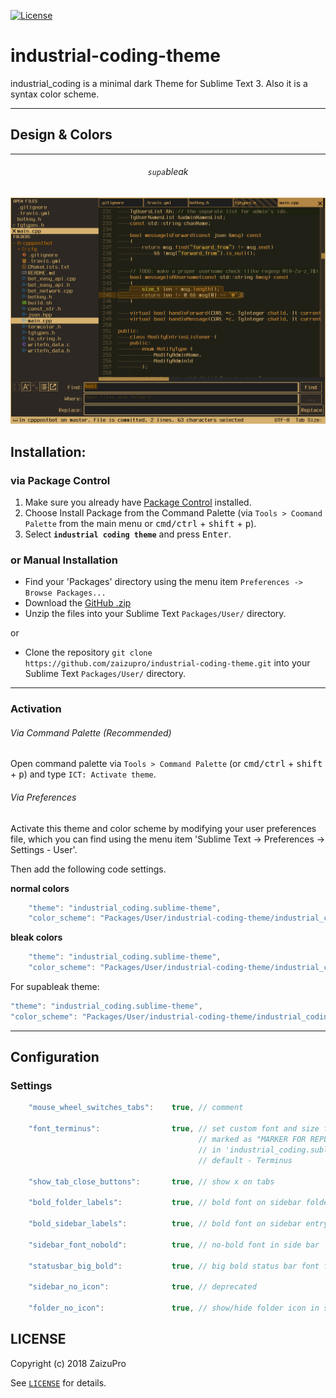 [![License](https://img.shields.io/github/license/zaizupro/industrial-coding-theme.svg?style=flat-square)](https://github.com/zaizupro/industrial-coding-theme/blob/master/LICENSE)


# industrial-coding-theme


industrial_coding is a minimal dark Theme for Sublime Text 3. Also it is a syntax color scheme.

---

## Design & Colors

---

<h6 align='center'><code>supa</code>bleak</h6>

![industrial_coding_gif](screenshots/animated.gif)

## Installation:

### via Package Control

1. Make sure you already have [Package Control](https://packagecontrol.io/installation) installed.
2. Choose Install Package from the Command Palette (via `Tools > Coomand Palette` from the main menu or <kbd>cmd/ctrl</kbd> + <kbd>shift</kbd> + <kbd>p</kbd>).
3. Select **`industrial coding theme`** and press <kbd>Enter</kbd>.

### or Manual Installation

* Find your 'Packages' directory using the menu item  `Preferences -> Browse Packages...`
* Download the [GitHub .zip](https://github.com/zaizupro/industrial-coding-theme/archive/master.zip)
* Unzip the files into your Sublime Text `Packages/User/` directory.

or

* Clone the repository
     `git clone https://github.com/zaizupro/industrial-coding-theme.git` into your Sublime Text `Packages/User/` directory.


---

### Activation

###### Via Command Palette (Recommended)

Open command palette via `Tools > Command Palette` (or <kbd>cmd/ctrl</kbd> + <kbd>shift</kbd> + <kbd>p</kbd>) and type `ICT: Activate theme`.


###### Via Preferences

Activate this theme and color scheme by modifying your user preferences file, which you can find using the menu item 'Sublime Text -> Preferences -> Settings - User'.

Then add the following code settings.


**normal colors**
```js
    "theme": "industrial_coding.sublime-theme",
    "color_scheme": "Packages/User/industrial-coding-theme/industrial_coding_normal.tmTheme"
```

**bleak colors**
```js
    "theme": "industrial_coding.sublime-theme",
    "color_scheme": "Packages/User/industrial-coding-theme/industrial_coding_bleak.tmTheme"
```

For supableak theme:

```js
"theme": "industrial_coding.sublime-theme",
"color_scheme": "Packages/User/industrial-coding-theme/industrial_coding_supableak.tmTheme",
```

---

## Configuration
### Settings

```js
    "mouse_wheel_switches_tabs":    true, // comment

    "font_terminus":                true, // set custom font and size for elements
                                          // marked as "MARKER FOR REPLACING WITH UR FONT"
                                          // in 'industrial_coding.sublime-theme' file
                                          // default - Terminus

    "show_tab_close_buttons":       true, // show x on tabs

    "bold_folder_labels":           true, // bold font on sidebar folders labels

    "bold_sidebar_labels":          true, // bold font on sidebar entry labels

    "sidebar_font_nobold":          true, // no-bold font in side bar

    "statusbar_big_bold":           true, // big bold status bar font for terminus

    "sidebar_no_icon":              true, // deprecated

    "folder_no_icon":               true, // show/hide folder icon in side bar
```


## LICENSE ##

Copyright (c) 2018 ZaizuPro

See [`LICENSE`](./LICENSE) for details.

